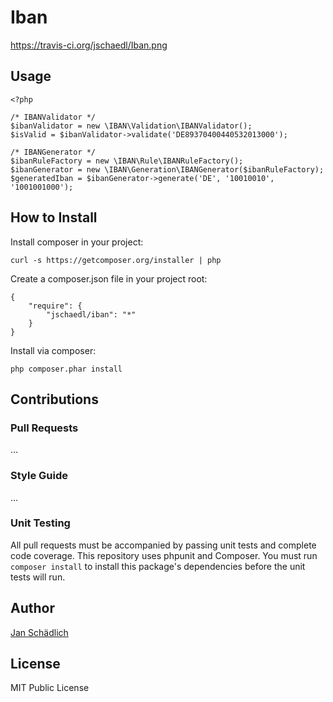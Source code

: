 # Iban

https://travis-ci.org/jschaedl/Iban.png

## Usage

    <?php
    
    /* IBANValidator */
   	$ibanValidator = new \IBAN\Validation\IBANValidator();
   	$isValid = $ibanValidator->validate('DE89370400440532013000');
   	
   	/* IBANGenerator */
   	$ibanRuleFactory = new \IBAN\Rule\IBANRuleFactory();
   	$ibanGenerator = new \IBAN\Generation\IBANGenerator($ibanRuleFactory);
   	$generatedIban = $ibanGenerator->generate('DE', '10010010', '1001001000');
   	
    
## How to Install

Install composer in your project:

    curl -s https://getcomposer.org/installer | php

Create a composer.json file in your project root:

    {
        "require": {
            "jschaedl/iban": "*"
        }
    }

Install via composer:

    php composer.phar install

## Contributions

### Pull Requests

…

### Style Guide

…

### Unit Testing

All pull requests must be accompanied by passing unit tests and complete code coverage. This repository uses phpunit
and Composer. You must run `composer install` to install this package's dependencies before the unit tests will run.

## Author

[Jan Schädlich](https://github.com/jschaedl)

## License

MIT Public License
